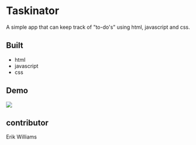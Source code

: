 # Taskinator

A simple app that can keep track of "to-do's" using html, javascript and css.

## Built

- html
- javascript
- css

## Demo

![](./assets/images/demo.gif)

## contributor

Erik Williams
